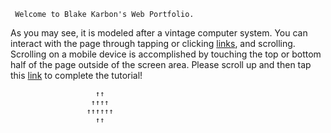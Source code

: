 
     Welcome to Blake Karbon's Web Portfolio.
As you may see, it is modeled after a vintage
computer system. You can interact with the
page through tapping or clicking [links](16), and
scrolling. Scrolling on a mobile device is
accomplished by touching the top or bottom
half of the page outside of the screen area.
Please scroll up and then tap this [link](17)
to complete the tutorial!

                       ↑↑
                      ↑↑↑↑
                     ↑↑↑↑↑↑
                       ↑↑
